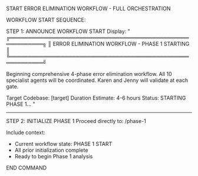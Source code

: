 START ERROR ELIMINATION WORKFLOW - FULL ORCHESTRATION

WORKFLOW START SEQUENCE:

STEP 1: ANNOUNCE WORKFLOW START
Display:
"
╔═══════════════════════════════════════════════════════════╗
║     ERROR ELIMINATION WORKFLOW - PHASE 1 STARTING        ║
╚═══════════════════════════════════════════════════════════╝

Beginning comprehensive 4-phase error elimination workflow.
All 10 specialist agents will be coordinated.
Karen and Jenny will validate at each gate.

Target Codebase: [target]
Duration Estimate: 4-6 hours
Status: STARTING PHASE 1...
"

---

STEP 2: INITIALIZE PHASE 1
Proceed directly to: /phase-1

Include context:
- Current workflow state: PHASE 1 START
- All prior initialization complete
- Ready to begin Phase 1 analysis

END COMMAND